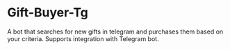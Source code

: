 # Gift-Buyer-Tg
A bot that searches for new gifts in telegram and purchases them based on your criteria. Supports integration with Telegram bot.
